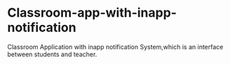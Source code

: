 # Classroom-app-with-inapp-notification
Classroom Application with inapp notification System,which is an interface between students and teacher.
